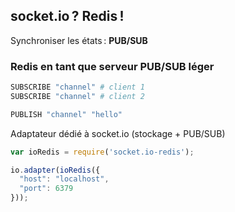 ## socket.io ? Redis !

Synchroniser les états : **PUB/SUB**

### Redis en tant que serveur PUB/SUB léger

```sh
SUBSCRIBE "channel" # client 1
SUBSCRIBE "channel" # client 2

PUBLISH "channel" "hello"
```

Adaptateur dédié à socket.io (stockage + PUB/SUB)

```js
var ioRedis = require('socket.io-redis');

io.adapter(ioRedis({
  "host": "localhost",
  "port": 6379
}));
```
